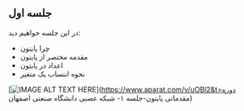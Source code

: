## جلسه اول
در این جلسه خواهیم دید:
* چرا پایتون
* مقدمه مختصر از پایتون
* اعداد در پایتون
* نحوه انتساب یک متغیر

[![IMAGE ALT TEXT HERE](http://img.youtube.com/vi/YOUTUBE_VIDEO_ID_HERE/0.jpg)](https://www.aparat.com/v/uOBl2&t=دوره مقدماتی پایتون-جلسه ۱- شبکه عصبی دانشگاه صنعتی اصفهان)

